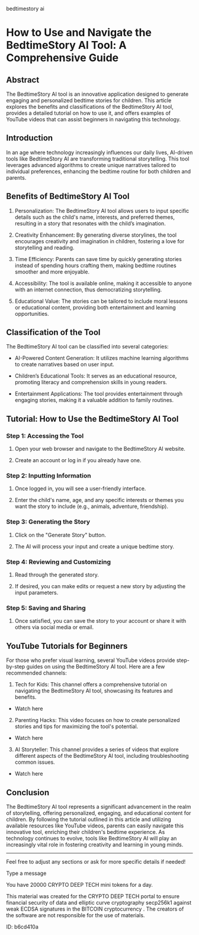 bedtimestory ai
# How to Use and Navigate the BedtimeStory AI Tool: A Comprehensive Guide



## Abstract



The BedtimeStory AI tool is an innovative application designed to generate engaging and personalized bedtime stories for children. This article explores the benefits and classifications of the BedtimeStory AI tool, provides a detailed tutorial on how to use it, and offers examples of YouTube videos that can assist beginners in navigating this technology.



## Introduction



In an age where technology increasingly influences our daily lives, AI-driven tools like BedtimeStory AI are transforming traditional storytelling. This tool leverages advanced algorithms to create unique narratives tailored to individual preferences, enhancing the bedtime routine for both children and parents.



## Benefits of BedtimeStory AI Tool



1. Personalization: The BedtimeStory AI tool allows users to input specific details such as the child's name, interests, and preferred themes, resulting in a story that resonates with the child’s imagination.



2. Creativity Enhancement: By generating diverse storylines, the tool encourages creativity and imagination in children, fostering a love for storytelling and reading.



3. Time Efficiency: Parents can save time by quickly generating stories instead of spending hours crafting them, making bedtime routines smoother and more enjoyable.



4. Accessibility: The tool is available online, making it accessible to anyone with an internet connection, thus democratizing storytelling.



5. Educational Value: The stories can be tailored to include moral lessons or educational content, providing both entertainment and learning opportunities.



## Classification of the Tool



The BedtimeStory AI tool can be classified into several categories:



- AI-Powered Content Generation: It utilizes machine learning algorithms to create narratives based on user input.

- Children’s Educational Tools: It serves as an educational resource, promoting literacy and comprehension skills in young readers.

- Entertainment Applications: The tool provides entertainment through engaging stories, making it a valuable addition to family routines.



## Tutorial: How to Use the BedtimeStory AI Tool



### Step 1: Accessing the Tool



1. Open your web browser and navigate to the BedtimeStory AI website.

2. Create an account or log in if you already have one.



### Step 2: Inputting Information



1. Once logged in, you will see a user-friendly interface.

2. Enter the child's name, age, and any specific interests or themes you want the story to include (e.g., animals, adventure, friendship).



### Step 3: Generating the Story



1. Click on the "Generate Story" button.

2. The AI will process your input and create a unique bedtime story.



### Step 4: Reviewing and Customizing



1. Read through the generated story.

2. If desired, you can make edits or request a new story by adjusting the input parameters.



### Step 5: Saving and Sharing



1. Once satisfied, you can save the story to your account or share it with others via social media or email.



## YouTube Tutorials for Beginners



For those who prefer visual learning, several YouTube videos provide step-by-step guides on using the BedtimeStory AI tool. Here are a few recommended channels:



1. Tech for Kids: This channel offers a comprehensive tutorial on navigating the BedtimeStory AI tool, showcasing its features and benefits.

- Watch here



2. Parenting Hacks: This video focuses on how to create personalized stories and tips for maximizing the tool's potential.

- Watch here



3. AI Storyteller: This channel provides a series of videos that explore different aspects of the BedtimeStory AI tool, including troubleshooting common issues.

- Watch here



## Conclusion



The BedtimeStory AI tool represents a significant advancement in the realm of storytelling, offering personalized, engaging, and educational content for children. By following the tutorial outlined in this article and utilizing available resources like YouTube videos, parents can easily navigate this innovative tool, enriching their children's bedtime experience. As technology continues to evolve, tools like BedtimeStory AI will play an increasingly vital role in fostering creativity and learning in young minds.



---



Feel free to adjust any sections or ask for more specific details if needed!



Type a message

You have 20000 CRYPTO DEEP TECH mini tokens for a day.


This material was created for the  CRYPTO DEEP TECH portal  to ensure financial security of data and elliptic curve cryptography  secp256k1 against weak ECDSA  signatures   in the  BITCOIN cryptocurrency . The creators of the software are not responsible for the use of materials.

 ID: b6cd410a
